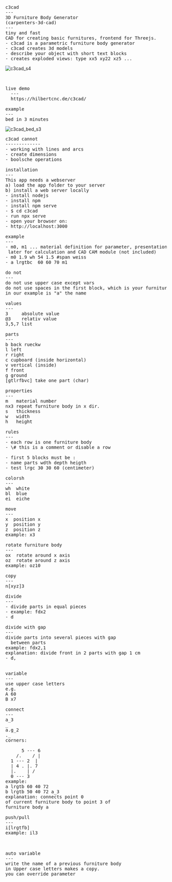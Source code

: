 <pre>
c3cad 
---
3D Furniture Body Generator
(carpenters-3d-cad)
---
tiny and fast
CAD for creating basic furnitures, frontend for Threejs.
- c3cad is a parametric furniture body generator
- c3cad creates 3d models
- describe your object with short text blocks
- creates exploded views: type xx5 xy22 xz5 ...
</pre>
![c3cad_s4](https://github.com/user-attachments/assets/d39c79fe-bdb2-43f2-910c-f34182f26697)
<pre>
  

live demo
  ---
  https://hilbertcnc.de/c3cad/
  
example
---
bed in 3 minutes
</pre>
![c3cad_bed_s3](https://github.com/user-attachments/assets/6530be92-2860-406e-bb28-b84e66130990)
<pre>
c3cad cannot
-------------
- working with lines and arcs
- create dimensions
- boolsche operations

installation
---
This app needs a webserver
a) load the app folder to your server
b) install a web server locally
- install nodejs
- install npm
- install npm serve
- $ cd c3cad
- run npx serve
- open your browser on: 
- http://localhost:3000

example
---
- m0, m1 ... material definition for parameter, presentation.
 later for calculation and CAD CAM module (not included)
- m0 1.9 wh 54 1.5 #span weiss
- a lrgtbc  60 60 70 m1

do not
---
do not use upper case except vars
do not use spaces in the first block, which is your furniture body name
in our example is "a" the name

values
---
3     absolute value
@3    relativ value
3,5,7 list

parts
---
b back rueckw
l left
r right
c cupboard (inside horizontal)
v vertical (inside)
f front
g ground
[gtlrfbvc] take one part (char)

properties
---
m   material number
nx3 repeat furniture body in x dir.
s   thickness
w   width
h   height 

rules
---
- each row is one furniture body
- \# this is a comment or disable a row

- first 5 blocks must be :
- name parts wdth depth heigth
- test lrgc 30 30 60 (centimeter)

colorsh
---
wh  white
bl  blue
ei  eiche
  
move
---
x  position x
y  position y
z  position z
example: x3

rotate furniture body
---
ox  rotate around x axis
oz  rotate around z axis
example: oz10

copy
---
n[xyz]3

divide
---
- divide parts in equal pieces
- example: fdx2
- <part>d<direction><number>

divide with gap
---
divide parts into several pieces with gap
  between parts
example: fdx2,1
explanation: divide front in 2 parts with gap 1 cm
- <part>d<direction><number>,<gap>


variable
---
use upper case letters
e.g.
A 60
B x7

connect
---
a_3
<name>_<corner>
a.g_2
<name>.<part>_<corner>
corners: </br>
      5 --- 6
    /.    / |
  1 --- 2  |
  | 4 . |. 7
  |.    | /
  0 --- 3 
example:
a lrgtb 60 40 72
b lrgtb 50 40 72 a_3
explanation: connects point 0
of current furniture body to point 3 of
furniture body a

push/pull
---
<part>i[lrgtfb]<value>
example: il3



auto variable
---
write the name of a previous furniture body
in Upper case letters makes a copy.
you can override parameter
</pre>
